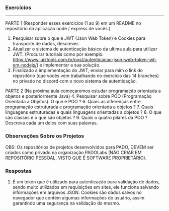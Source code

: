 ### Exercícios
---
PARTE 1 (Responder esses exercicios (1 ao 9) em um README no repositório da aplicação node / express de vocês.)
1. Pesquisar sobre o que é JWT (Json Web Token) e Cookies para transporte de dados, descrever.
2. Atualizar o sistema de autenticação básico da ultima aula para utilizar JWT. (Procurar tutoriais como por exemplo: https://www.luiztools.com.br/post/autenticacao-json-web-token-jwt-em-nodejs/) e implementar a sua solução.
3. Finalizado a implementação do JWT, enviar para mim o link do repositório (que vocês vem trabalhando no exercicio das 14 branches) no privado no discord com o novo sistema de autenticação.

PARTE 2 (Na próxima aula começaremos estudar programação orientada a objetos e posteriormente Java)
4. Pesquisar sobre POO (Programação Orientada a Objetos). O que é POO ?
6. Quais as diferenças entre programação estruturada e programação orientada a objetos ?
7. Quais linguagens estruturadas e quais linguagens orientadas a objetos ?
8. O que são classes e o que são objetos ?
9. Quais o quatro pilares da POO ? Descreva cada um deles com suas palavras. 

### Observações Sobre os Projetos
OBS: Os repositórios de projetos desenvolvidos para PADO, DEVEM ser criados como privado na organização PADOLabs (NÃO CRIAR EM REPOSITÓRIO PESSOAL, VISTO QUE É SOFTWARE PROPRIETÁRIO).


### Respostas 

1. É um token que é utilizado para autenticação para validação de dados, sendo muito utilizados em requisições em sites, ele funciona salvando informações em arquivos JSON. Cookies são dados salvos no navegador que contém algumas informações do usuário, assim garantindo uma segurança na validação do mesmo. 

